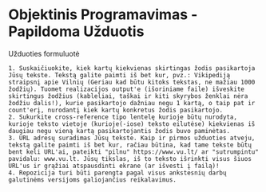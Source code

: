 # Objektinis Programavimas - Papildoma Užduotis
Užduoties formuluotė

    1. Suskaičiuokite, kiek kartų kiekvienas skirtingas žodis pasikartoja Jūsų tekste. Tekstą galite paimti iš bet kur, pvz.: Vikipediją straipsnį apie Vilnių (Geriau kad būtu kitoks tekstas, ne mažiau 1000 žodžių). Tuomet realizacijos output'e (išoriniame faile) išveskite skirtingus žodžius (kableliai, taškai ir kiti skyrybos ženklai nėra žodžiu dalis!), kurie pasikartojo dažniau negu 1 kartą, o taip pat ir count'erį, nurodantį kiek kartų konkretus žodis pasikartojo.
    2. Sukurkite cross-reference tipo lentelę kurioje būtų nurodyta, kurioje teksto vietoje (kurioje(-iose) teksto eilutėse) kiekvienas iš daugiau negu vieną kartą pasikartojantis žodis buvo paminėtas.
    3. URL adresų suradimas Jūsų tekste. Kaip ir pirmos užduoties atveju, tekstą galite paimti iš bet kur, račiau būtina, kad tame tekste būtų bent keli URL'ai, pateikti "pilnu" https://www.vu.lt/ ar "sutrumpintu" pavidalu: www.vu.lt. Jūsų tikslas, iš to teksto išrinkti visus šiuos URL'us ir grąžiai atspausdinti ekrane (ar išvesti į failą)!
    4. Repozicija turi būti parengta pagal visus ankstesnių darbų galutinėms versijoms galiojančius reikalavimus.
